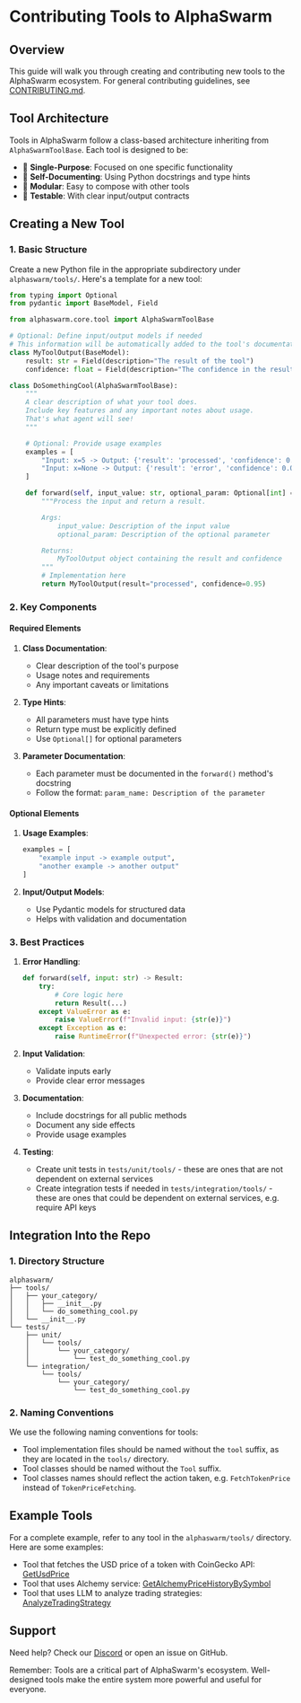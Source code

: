 # Contributing Tools to AlphaSwarm

## Overview

This guide will walk you through creating and contributing new tools to the AlphaSwarm ecosystem.
For general contributing guidelines, see [CONTRIBUTING.md](../CONTRIBUTING.md).

## Tool Architecture

Tools in AlphaSwarm follow a class-based architecture inheriting from `AlphaSwarmToolBase`. Each tool is designed to be:

- 🎯 **Single-Purpose**: Focused on one specific functionality
- 📝 **Self-Documenting**: Using Python docstrings and type hints
- 🔌 **Modular**: Easy to compose with other tools
- 🧪 **Testable**: With clear input/output contracts

## Creating a New Tool

### 1. Basic Structure

Create a new Python file in the appropriate subdirectory under `alphaswarm/tools/`. Here's a template for a new tool:

```python
from typing import Optional
from pydantic import BaseModel, Field

from alphaswarm.core.tool import AlphaSwarmToolBase

# Optional: Define input/output models if needed
# This information will be automatically added to the tool's documentation and passed to the agent!
class MyToolOutput(BaseModel):
    result: str = Field(description="The result of the tool")
    confidence: float = Field(description="The confidence in the result, from 0 to 1")

class DoSomethingCool(AlphaSwarmToolBase):
    """
    A clear description of what your tool does.
    Include key features and any important notes about usage.
    That's what agent will see!
    """

    # Optional: Provide usage examples
    examples = [
        "Input: x=5 -> Output: {'result': 'processed', 'confidence': 0.95}",
        "Input: x=None -> Output: {'result': 'error', 'confidence': 0.0}"
    ]

    def forward(self, input_value: str, optional_param: Optional[int] = None) -> MyToolOutput:
        """Process the input and return a result.

        Args:
            input_value: Description of the input value
            optional_param: Description of the optional parameter

        Returns:
            MyToolOutput object containing the result and confidence
        """
        # Implementation here
        return MyToolOutput(result="processed", confidence=0.95)
```

### 2. Key Components

#### Required Elements

1. **Class Documentation**:
   - Clear description of the tool's purpose
   - Usage notes and requirements
   - Any important caveats or limitations

2. **Type Hints**:
   - All parameters must have type hints
   - Return type must be explicitly defined
   - Use `Optional[]` for optional parameters

3. **Parameter Documentation**:
   - Each parameter must be documented in the `forward()` method's docstring
   - Follow the format: `param_name: Description of the parameter`

#### Optional Elements

1. **Usage Examples**:
   ```python
   examples = [
       "example input -> example output",
       "another example -> another output"
   ]
   ```

2. **Input/Output Models**:
   - Use Pydantic models for structured data
   - Helps with validation and documentation

### 3. Best Practices

1. **Error Handling**:
   ```python
   def forward(self, input: str) -> Result:
       try:
           # Core logic here
           return Result(...)
       except ValueError as e:
           raise ValueError(f"Invalid input: {str(e)}")
       except Exception as e:
           raise RuntimeError(f"Unexpected error: {str(e)}")
   ```

2. **Input Validation**:
   - Validate inputs early
   - Provide clear error messages

3. **Documentation**:
   - Include docstrings for all public methods
   - Document any side effects
   - Provide usage examples

4. **Testing**:
   - Create unit tests in `tests/unit/tools/` - these are ones that are not dependent on external services
   - Create integration tests if needed in `tests/integration/tools/` - these are ones that could be dependent on external services, e.g. require API keys

## Integration Into the Repo

### 1. Directory Structure

```
alphaswarm/
├── tools/
│   ├── your_category/
│   │   ├── __init__.py
│   │   └── do_something_cool.py
│   └── __init__.py
└── tests/
    ├── unit/
    │   └── tools/
    │       └── your_category/
    │           └── test_do_something_cool.py
    └── integration/
        └── tools/
            └── your_category/
                └── test_do_something_cool.py
```

### 2. Naming Conventions

We use the following naming conventions for tools:

- Tool implementation files should be named without the `tool` suffix, as they are located in the `tools/` directory.
- Tool classes should be named without the `Tool` suffix.
- Tool classes names should reflect the action taken, e.g. `FetchTokenPrice` instead of `TokenPriceFetching`.

## Example Tools

For a complete example, refer to any tool in the `alphaswarm/tools/` directory.
Here are some examples:
- Tool that fetches the USD price of a token with CoinGecko API: [GetUsdPrice](../alphaswarm/tools/core/get_usd_price.py)
- Tool that uses Alchemy service: [GetAlchemyPriceHistoryBySymbol](../alphaswarm/tools/alchemy/alchemy_price_history.py)
- Tool that uses LLM to analyze trading strategies: [AnalyzeTradingStrategy](../alphaswarm/tools/strategy_analysis/generic/generic_analysis.py)

## Support

Need help? Check our [Discord](https://discord.gg/theoriq-dev) or open an issue on GitHub.

Remember: Tools are a critical part of AlphaSwarm's ecosystem. Well-designed tools make the entire system more powerful and useful for everyone.
